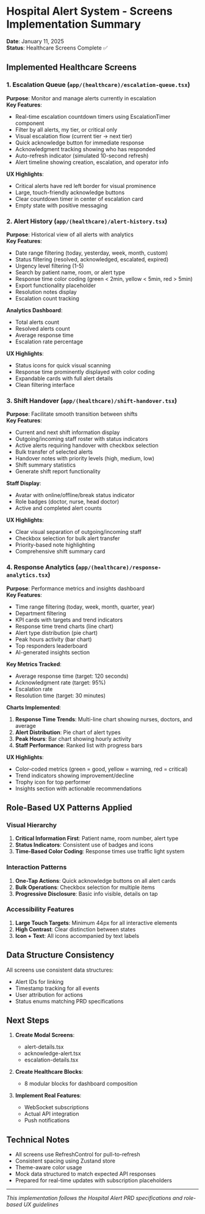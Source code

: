 # Hospital Alert System - Screens Implementation Summary

**Date**: January 11, 2025  
**Status**: Healthcare Screens Complete ✅

## Implemented Healthcare Screens

### 1. **Escalation Queue** (`app/(healthcare)/escalation-queue.tsx`)
**Purpose**: Monitor and manage alerts currently in escalation  
**Key Features**:
- Real-time escalation countdown timers using EscalationTimer component
- Filter by all alerts, my tier, or critical only
- Visual escalation flow (current tier → next tier)
- Quick acknowledge button for immediate response
- Acknowledgment tracking showing who has responded
- Auto-refresh indicator (simulated 10-second refresh)
- Alert timeline showing creation, escalation, and operator info

**UX Highlights**:
- Critical alerts have red left border for visual prominence
- Large, touch-friendly acknowledge buttons
- Clear countdown timer in center of escalation card
- Empty state with positive messaging

### 2. **Alert History** (`app/(healthcare)/alert-history.tsx`)
**Purpose**: Historical view of all alerts with analytics  
**Key Features**:
- Date range filtering (today, yesterday, week, month, custom)
- Status filtering (resolved, acknowledged, escalated, expired)
- Urgency level filtering (1-5)
- Search by patient name, room, or alert type
- Response time color coding (green < 2min, yellow < 5min, red > 5min)
- Export functionality placeholder
- Resolution notes display
- Escalation count tracking

**Analytics Dashboard**:
- Total alerts count
- Resolved alerts count
- Average response time
- Escalation rate percentage

**UX Highlights**:
- Status icons for quick visual scanning
- Response time prominently displayed with color coding
- Expandable cards with full alert details
- Clean filtering interface

### 3. **Shift Handover** (`app/(healthcare)/shift-handover.tsx`)
**Purpose**: Facilitate smooth transition between shifts  
**Key Features**:
- Current and next shift information display
- Outgoing/incoming staff roster with status indicators
- Active alerts requiring handover with checkbox selection
- Bulk transfer of selected alerts
- Handover notes with priority levels (high, medium, low)
- Shift summary statistics
- Generate shift report functionality

**Staff Display**:
- Avatar with online/offline/break status indicator
- Role badges (doctor, nurse, head doctor)
- Active and completed alert counts

**UX Highlights**:
- Clear visual separation of outgoing/incoming staff
- Checkbox selection for bulk alert transfer
- Priority-based note highlighting
- Comprehensive shift summary card

### 4. **Response Analytics** (`app/(healthcare)/response-analytics.tsx`)
**Purpose**: Performance metrics and insights dashboard  
**Key Features**:
- Time range filtering (today, week, month, quarter, year)
- Department filtering
- KPI cards with targets and trend indicators
- Response time trend charts (line chart)
- Alert type distribution (pie chart)
- Peak hours activity (bar chart)
- Top responders leaderboard
- AI-generated insights section

**Key Metrics Tracked**:
- Average response time (target: 120 seconds)
- Acknowledgment rate (target: 95%)
- Escalation rate
- Resolution time (target: 30 minutes)

**Charts Implemented**:
1. **Response Time Trends**: Multi-line chart showing nurses, doctors, and average
2. **Alert Distribution**: Pie chart of alert types
3. **Peak Hours**: Bar chart showing hourly activity
4. **Staff Performance**: Ranked list with progress bars

**UX Highlights**:
- Color-coded metrics (green = good, yellow = warning, red = critical)
- Trend indicators showing improvement/decline
- Trophy icon for top performer
- Insights section with actionable recommendations

## Role-Based UX Patterns Applied

### Visual Hierarchy
1. **Critical Information First**: Patient name, room number, alert type
2. **Status Indicators**: Consistent use of badges and icons
3. **Time-Based Color Coding**: Response times use traffic light system

### Interaction Patterns
1. **One-Tap Actions**: Quick acknowledge buttons on all alert cards
2. **Bulk Operations**: Checkbox selection for multiple items
3. **Progressive Disclosure**: Basic info visible, details on tap

### Accessibility Features
1. **Large Touch Targets**: Minimum 44px for all interactive elements
2. **High Contrast**: Clear distinction between states
3. **Icon + Text**: All icons accompanied by text labels

## Data Structure Consistency

All screens use consistent data structures:
- Alert IDs for linking
- Timestamp tracking for all events
- User attribution for actions
- Status enums matching PRD specifications

## Next Steps

1. **Create Modal Screens**:
   - alert-details.tsx
   - acknowledge-alert.tsx
   - escalation-details.tsx

2. **Create Healthcare Blocks**:
   - 8 modular blocks for dashboard composition

3. **Implement Real Features**:
   - WebSocket subscriptions
   - Actual API integration
   - Push notifications

## Technical Notes

- All screens use RefreshControl for pull-to-refresh
- Consistent spacing using Zustand store
- Theme-aware color usage
- Mock data structured to match expected API responses
- Prepared for real-time updates with subscription placeholders

---

*This implementation follows the Hospital Alert PRD specifications and role-based UX guidelines*